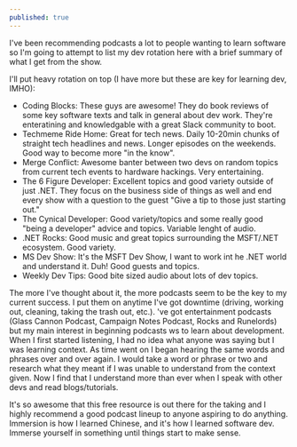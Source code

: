 ```yaml
---
published: true
---
```

I've been recommending podcasts a lot to people wanting to learn software so I'm going to attempt to list my dev rotation here with a brief summary of what I get from the show.

I'll put heavy rotation on top (I have more but these are key for learning dev, IMHO):

- Coding Blocks: These guys are awesome! They do book reviews of some key software texts and talk in general about dev work. They're enteratining and knowledgable with a great Slack community to boot.
- Techmeme Ride Home: Great for tech news. Daily 10-20min chunks of straight tech headlines and news. Longer episodes on the weekends. Good way to become more "in the know".
- Merge Conflict: Awesome banter between two devs on random topics from current tech events to hardware hackings. Very entertaining.
- The 6 Figure Developer: Excellent topics and good variety outside of just .NET. They focus on the business side of things as well and end every show with a question to the guest "Give a tip to those just starting out."
- The Cynical Developer: Good variety/topics and some really good "being a developer" advice and topics. Variable lenght of audio.
- .NET Rocks: Good music and great topics surrounding the MSFT/.NET ecosystem. Good variety.
- MS Dev Show: It's the MSFT Dev Show, I want to work int he .NET world and understand it. Duh! Good guests and topics.
- Weekly Dev Tips: Good bite sized audio about lots of dev topics.

The more I've thought about it, the more podcasts seem to be the key to my current success. I put them on anytime I've got downtime (driving, working out, cleaning, taking the trash out, etc.). 've got entertainment podcasts (Glass Cannon Podcast, Campaign Notes Podcast, Rocks and Runelords) but my main interest in beginning podcasts ws to learn about development. When I first started listening, I had no idea what anyone was saying but I was learning context. As time went on I began hearing the same words and phrases over and over again. I would take a word or phrase or two and research what they meant if I was unable to understand from the context given. Now I find that I understand more than ever when I speak with other devs and read blogs/tutorials.

It's so awesome that this free resource is out there for the taking and I highly recommend a good podcast lineup to anyone aspiring to do anything. Immersion is how I learned Chinese, and it's how I learned software dev. Immerse yourself in something until things start to make sense.
